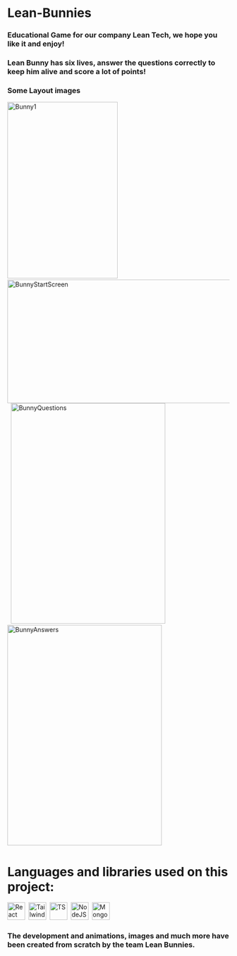 # Lean-Bunnies

### Educational Game for our company Lean Tech, we hope you like it and enjoy! 

### Lean Bunny has six lives, answer the questions correctly to keep him alive and score a lot of points!

 ### Some Layout images

<div>
    <img src="https://scontent.feoh3-1.fna.fbcdn.net/v/t1.15752-9/462558165_918481570187987_4858754725877662361_n.png?_nc_cat=100&ccb=1-7&_nc_sid=9f807c&_nc_eui2=AeG2PmdHO01jT-0RzNRUP1yxuhu1VFP9zfO6G7VUU_3N87JLtofM0PygpCxUHIPiH92gIy5zvZH1z9GW3DV6sd-8&_nc_ohc=-xUafCNnYPwQ7kNvgEljGkn&_nc_ht=scontent.feoh3-1.fna&_nc_gid=AtcIBUvijHdU_suRqwFrLwT&oh=03_Q7cD1QHvFtmA-K4PYLm_rgiS3gU_aYyhPxtCz7F5p7jH30rD8A&oe=672BEC72" title="Bunny1" width="250" height="400"/>&nbsp;
<!--      <img src="https://scontent.feoh3-1.fna.fbcdn.net/v/t1.15752-9/462558165_918481570187987_4858754725877662361_n.png?_nc_cat=100&ccb=1-7&_nc_sid=9f807c&_nc_eui2=AeG2PmdHO01jT-0RzNRUP1yxuhu1VFP9zfO6G7VUU_3N87JLtofM0PygpCxUHIPiH92gIy5zvZH1z9GW3DV6sd-8&_nc_ohc=-xUafCNnYPwQ7kNvgEljGkn&_nc_ht=scontent.feoh3-1.fna&_nc_gid=AtcIBUvijHdU_suRqwFrLwT&oh=03_Q7cD1QHvFtmA-K4PYLm_rgiS3gU_aYyhPxtCz7F5p7jH30rD8A&oe=672BEC72](https://scontent.feoh3-1.fna.fbcdn.net/v/t1.15752-9/462546806_2818737374970794_7019227131517583139_n.png?stp=dst-png_s2048x2048&_nc_cat=101&ccb=1-7&_nc_sid=9f807c&_nc_eui2=AeEmVd7HYt-qbq4GpMnDSZ6y3MzsqqLPWn_czOyqos9afwZwJnrH-Zn6MVxjuQO_xkqcuof4lJ2Qi5TpMB9lMWJb&_nc_ohc=iNSYcLYdw74Q7kNvgFMmxuY&_nc_ht=scontent.feoh3-1.fna&_nc_gid=ALynoHmEJnbUcKhFCRPt1Nz&oh=03_Q7cD1QE6iH6KIfMMhTh49jD0kuy8FJXqqSzvXz-LgvKAqePS9w&oe=672BEBEA" title="Bunny1" width="250" height="180"/>&nbsp; -->
     <img src="https://scontent.feoh3-1.fna.fbcdn.net/v/t1.15752-9/462517862_593424179676389_809171719263095837_n.png?_nc_cat=107&ccb=1-7&_nc_sid=9f807c&_nc_eui2=AeFnqjCAct8bDbbQdY4_V6zMePEsDn7e3NV48SwOft7c1foByNDOqD7WmKx5DyitlcJ7txdXx1bbFCyyoQ_Pe-cD&_nc_ohc=tj2Upw6lgFgQ7kNvgEwB9n3&_nc_ht=scontent.feoh3-1.fna&_nc_gid=AshPOLg6iO0fC0RSA6iT4t5&oh=03_Q7cD1QFNTawbajW5pfCkGYIRvcgzn4uWwEAC_WFOd04Gz6Uwkg&oe=672BCF27" title="BunnyStartScreen" width="550" height="280""/>&nbsp;
     <img src="https://scontent.feoh3-1.fna.fbcdn.net/v/t1.15752-9/462224942_525897716729293_5321809430775230718_n.png?_nc_cat=102&ccb=1-7&_nc_sid=9f807c&_nc_eui2=AeE4y-1n47e5ERX1Rj16q6_F1MLqiv2PsenUwuqK_Y-x6XMJAPgGjFmlTCN8O6Y1bFw4mBD43gxxJivGjrc9JTR9&_nc_ohc=IITHbpxtHkoQ7kNvgHNhARC&_nc_ht=scontent.feoh3-1.fna&_nc_gid=AQauBaTLhcvaqkNjLm5gF_A&oh=03_Q7cD1QG7RodV3doCAJJUliOyyOoqv08H9hbTTp3Li7l_pHJ_JA&oe=672BD553" title="BunnyQuestions" width="350" height="500"/>&nbsp;
      <img src="https://scontent.feoh3-1.fna.fbcdn.net/v/t1.15752-9/462552351_2269664506726204_6346619333527732947_n.png?_nc_cat=107&ccb=1-7&_nc_sid=9f807c&_nc_eui2=AeG2VpLiiNKiUQ7wQTbIdwbIcVvN1bDsiqFxW83VsOyKof4cYG0rwZ5AjH7JJ2LSiV3ehje5PL8Et5QYqMLjxP6V&_nc_ohc=KcDpyAU9CB4Q7kNvgEpsCDb&_nc_ht=scontent.feoh3-1.fna&_nc_gid=A5CoLwOKJdhdmjnPgvtVz8I&oh=03_Q7cD1QGMCXk9C2Ozxbsq-A27M7dPRzIA8n7jDL0ZOyIGVXGvLA&oe=672BD10F" title="BunnyAnswers" width="350" height="500"/>&nbsp;
 </div>

 # Languages and libraries used on this project: 
<div>
    <img src="https://cdn.jsdelivr.net/gh/devicons/devicon/icons/react/react-original-wordmark.svg" title="React" width="40" height="40"/>&nbsp;
    <img src="https://cdn.jsdelivr.net/gh/devicons/devicon@latest/icons/tailwindcss/tailwindcss-original.svg" title="TailwindCSS" alt="TailwindCSS" width="40" height="40"/>&nbsp;
     <img src="https://cdn.jsdelivr.net/gh/devicons/devicon@latest/icons/typescript/typescript-original.svg" title="TS" width="40" height="40"/>&nbsp;
     <img src="https://cdn.jsdelivr.net/gh/devicons/devicon@latest/icons/nodejs/nodejs-original-wordmark.svg" title="NodeJS" width="40" height="40"/>&nbsp;
     <img src="https://cdn.jsdelivr.net/gh/devicons/devicon/icons/mongodb/mongodb-plain-wordmark.svg" title="MongoDB" width="40" height="40"/>&nbsp; 
 </div>

### The development and animations, images and much more have been created from scratch by the team Lean Bunnies.
